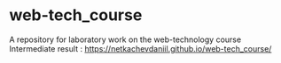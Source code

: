 # web-tech_course
A repository for laboratory work on the web-technology course
Intermediate result : https://netkachevdaniil.github.io/web-tech_course/ 
